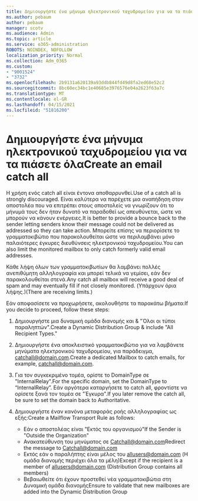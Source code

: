 ```yaml
---
title: Δημιουργήστε ένα μήνυμα ηλεκτρονικού ταχυδρομείου για να τα πιάσετε όλα
ms.author: pebaum
author: pebaum
manager: scotv
ms.audience: Admin
ms.topic: article
ms.service: o365-administration
ROBOTS: NOINDEX, NOFOLLOW
localization_priority: Normal
ms.collection: Adm_O365
ms.custom:
- "9001524"
- "3732"
ms.openlocfilehash: 2b9131a620139a93ddb844fd49d8fa2ed68e52c2
ms.sourcegitcommit: 8bc60ec34bc1e40685e3976576e04a2623f63a7c
ms.translationtype: MT
ms.contentlocale: el-GR
ms.lasthandoff: 04/15/2021
ms.locfileid: "51816200"
---
```

# <a name="create-an-email-catch-all"></a><span data-ttu-id="27d77-102">Δημιουργήστε ένα μήνυμα ηλεκτρονικού ταχυδρομείου για να τα πιάσετε όλα</span><span class="sxs-lookup"><span data-stu-id="27d77-102">Create an email catch all</span></span>

<span data-ttu-id="27d77-103">Η χρήση ενός catch all είναι έντονα αποθαρρυνθεί.</span><span class="sxs-lookup"><span data-stu-id="27d77-103">Use of a catch all is strongly discouraged.</span></span> <span data-ttu-id="27d77-104">Είναι καλύτερα να παρέχετε μια αναπήδηση στον αποστολέα που να επιτρέπει στους αποστολείς να γνωρίζουν ότι το μήνυμά τους δεν ήταν δυνατό να παραδοθεί ως απευθύνεται, ώστε να μπορούν να κάνουν ενέργειες.</span><span class="sxs-lookup"><span data-stu-id="27d77-104">It is better to provide a bounce back to the sender letting senders know their message could not be delivered as addressed so they can take action.</span></span> <span data-ttu-id="27d77-105">Μπορείτε επίσης να περιορίσετε το γραμματοκιβώτιο που παρακολουθείται ώστε να περιλαμβάνει μόνο παλαιότερες έγκυρες διευθύνσεις ηλεκτρονικού ταχυδρομείου.</span><span class="sxs-lookup"><span data-stu-id="27d77-105">You can also limit the monitored mailbox to only catch formerly valid email addresses.</span></span> 

<span data-ttu-id="27d77-106">Κάθε λήψη όλων των γραμματοκιβωτίων θα λαμβάνει πολλές ανεπιθύμητη αλληλογραφία και μπορεί τελικά να γεμίσει, εάν δεν παρακολουθείται στενά.</span><span class="sxs-lookup"><span data-stu-id="27d77-106">Any catch all mailbox will receive a good deal of spam and may eventually fill if not closely monitored.</span></span> <span data-ttu-id="27d77-107">(Υπάρχουν όρια λήψης.)</span><span class="sxs-lookup"><span data-stu-id="27d77-107">(There are receiving limits.)</span></span> 

<span data-ttu-id="27d77-108">Εάν αποφασίσετε να προχωρήσετε, ακολουθήστε τα παρακάτω βήματα:</span><span class="sxs-lookup"><span data-stu-id="27d77-108">If you decide to proceed, follow these steps:</span></span>

1. <span data-ttu-id="27d77-109">Δημιουργήστε μια δυναμική ομάδα διανομής και & "Όλοι οι τύποι παραληπτών".</span><span class="sxs-lookup"><span data-stu-id="27d77-109">Create a Dynamic Distribution Group & include "All Recipient Types."</span></span>

2. <span data-ttu-id="27d77-110">Δημιουργήστε ένα αποκλειστικό γραμματοκιβώτιο για να λαμβάνετε μηνύματα ηλεκτρονικού ταχυδρομείου, για παράδειγμα, catchall@domain.com.</span><span class="sxs-lookup"><span data-stu-id="27d77-110">Create a dedicated Mailbox to catch emails, for example, catchall@domain.com.</span></span>

3. <span data-ttu-id="27d77-111">Για τον συγκεκριμένο τομέα, ορίστε το DomainType σε "InternalRelay".</span><span class="sxs-lookup"><span data-stu-id="27d77-111">For the specific domain, set the DomainType to “InternalRelay”.</span></span> <span data-ttu-id="27d77-112">Εάν αργότερα καταργήσετε το catch all, φροντίστε να ορίσετε ξανά τον τομέα σε "Έγκυρα".</span><span class="sxs-lookup"><span data-stu-id="27d77-112">If you later remove the catch all, be sure to set the domain back to Authoritative.</span></span>

4. <span data-ttu-id="27d77-113">Δημιουργήστε έναν κανόνα μεταφοράς ροής αλληλογραφίας ως εξής:</span><span class="sxs-lookup"><span data-stu-id="27d77-113">Create a Mailflow Transport Rule as follows:</span></span>

    - <span data-ttu-id="27d77-114">Εάν ο αποστολέας είναι "Εκτός του οργανισμού"</span><span class="sxs-lookup"><span data-stu-id="27d77-114">If the Sender is "Outside the Organization"</span></span>
    - <span data-ttu-id="27d77-115">Ανακατεύθυνση του μηνύματος σε Catchall@domain.com</span><span class="sxs-lookup"><span data-stu-id="27d77-115">Redirect the message to Catchall@domain.com</span></span>
    - <span data-ttu-id="27d77-116">Εκτός εάν ο παραλήπτης είναι μέλος του allusers@domain.com (Η ομάδα διανομής περιέχει όλα τα μέλη)</span><span class="sxs-lookup"><span data-stu-id="27d77-116">Except if the recipient is a member of allusers@domain.com (Distribution Group contains all members)</span></span>
    - <span data-ttu-id="27d77-117">Βεβαιωθείτε ότι έχουν προστεθεί νέα γραμματοκιβώτια στη Δυναμική ομάδα διανομής</span><span class="sxs-lookup"><span data-stu-id="27d77-117">Ensure to validate that new mailboxes are added into the Dynamic Distribution Group</span></span>
